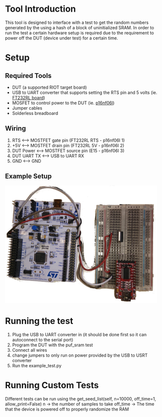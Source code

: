 # Tool Introduction
This tool is designed to interface with a test to get the random numbers generated by the using a hash of a block of uninitialized SRAM.  In order to run the test a certain hardware setup is required due to the requirement to power off the DUT (device under test) for a certain time.

# Setup
## Required Tools
- DUT (a supported RIOT target board)
- USB to UART converter that supports setting the RTS pin and 5 volts (ie. [FT232RL board](https://www.amazon.de/dp/B00Q6WRLRG/ref=asc_df_B00Q6WRLRG52987430/?tag=googshopde-21&creative=22398&creativeASIN=B00Q6WRLRG&linkCode=df0&hvadid=214514261405&hvpos=1o3&hvnetw=g&hvrand=12687331247871878884&hvpone=&hvptwo=&hvqmt=&hvdev=c&hvdvcmdl=&hvlocint=&hvlocphy=9043485&hvtargid=pla-423147071511&th=1&psc=1))
- MOSFET to control power to the DUT (ie. [p16nf06l](http://www.st.com/content/ccc/resource/technical/document/datasheet/ca/9a/86/cf/24/84/4f/34/CD00003405.pdf/files/CD00003405.pdf/jcr:content/translations/en.CD00003405.pdf))
- Jumper cables
- Solderless breadboard

## Wiring
1. RTS <--> MOSTFET gate pin (FT232RL RTS - p16nf06l 1)
2. +5V <--> MOSTFET drain pin (FT232RL 5V - p16nf06l 2)
3. DUT Power <--> MOSTFET source pin (E15 - p16nf06l 3)
4. DUT UART TX <--> USB to UART RX
5. GND <--> GND

## Example Setup
<a href="default.asp">
    <img src="puf-sram-setup.jpg" alt="drawing" width="500px"/>
</a>

# Running the test
1. Plug the USB to UART converter in (it should be done first so it can autoconnect to the serial port)
2. Program the DUT with the puf_sram test
3. Connect all wires
4. change jumpers to only run on power provided by the USB to USRT converter
5. Run the example_test.py

# Running Custom Tests
Different tests can be run using the get_seed_list(self, n=10000, off_time=1, allow_print=False)
n -> the number of samples to take
off_time -> The time that the device is powered off to properly randomize the RAM
